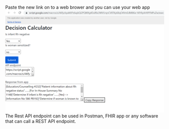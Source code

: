 Paste the new link on to a web brower and you can use your web app
<img src = "final app.png">
The Rest API endpoint can be used in Postman, FHIR app or any software that can call a REST API endpoint. 

